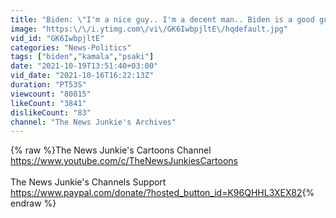 ```yaml
---
title: "Biden: \"I'm a nice guy.. I'm a decent man.. Biden is a good guy.\""
image: "https:\/\/i.ytimg.com\/vi\/GK6IwbpjltE\/hqdefault.jpg"
vid_id: "GK6IwbpjltE"
categories: "News-Politics"
tags: ["biden","kamala","psaki"]
date: "2021-10-19T13:51:40+03:00"
vid_date: "2021-10-16T16:22:13Z"
duration: "PT53S"
viewcount: "80815"
likeCount: "3841"
dislikeCount: "83"
channel: "The News Junkie's Archives"
---
```

{% raw %}The News Junkie's Cartoons Channel<br /><a rel="nofollow" target="blank" href="https://www.youtube.com/c/TheNewsJunkiesCartoons">https://www.youtube.com/c/TheNewsJunkiesCartoons</a><br /><br />The News Junkie's Channels Support<br /><a rel="nofollow" target="blank" href="https://www.paypal.com/donate/?hosted_button_id=K96QHHL3XEX82">https://www.paypal.com/donate/?hosted_button_id=K96QHHL3XEX82</a>{% endraw %}

